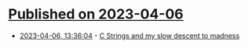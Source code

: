 # [Published on 2023-04-06](index.md)

* [2023-04-06, 13:36:04](https://lobste.rs/s/aaeuhz/c_strings_my_slow_descent_madness) - [C Strings and my slow descent to madness](https://www.deusinmachina.net/p/c-strings-and-my-slow-descent-to)
